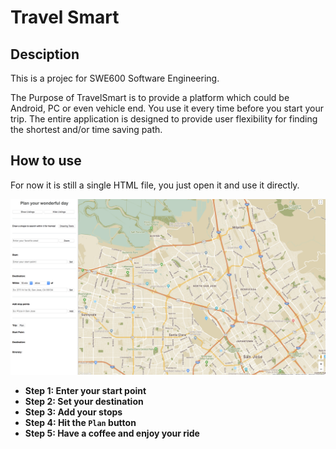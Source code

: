 # Travel Smart

## Desciption
This is a projec for SWE600 Software Engineering. 

The Purpose of TravelSmart is to provide a platform which could be Android, PC or even vehicle end. You use it every time before you start your trip. The entire application is designed to provide user flexibility for finding the shortest and/or time saving path. 

## How to use
For now it is still a single HTML file, you just open it and use it directly.

![alt text](screenshot.png)


- **Step 1: Enter your start point**
- **Step 2: Set your destination**
- **Step 3: Add your stops**
- **Step 4: Hit the `Plan` button**
- **Step 5: Have a coffee and enjoy your ride**

